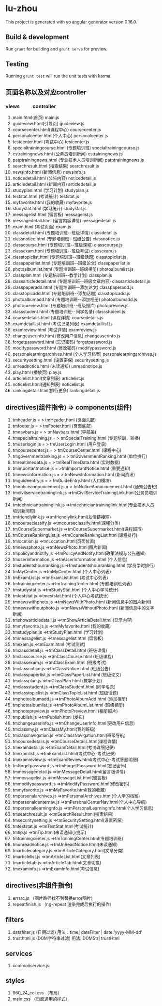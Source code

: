 # lu-zhou

This project is generated with [yo angular generator](https://github.com/yeoman/generator-angular)
version 0.16.0.

## Build & development

Run `grunt` for building and `grunt serve` for preview.

## Testing

Running `grunt test` will run the unit tests with karma.
## 页面名称以及对应controller
### views &nbsp;&nbsp;&nbsp;&nbsp;&nbsp;&nbsp;&nbsp;&nbsp;&nbsp;&nbsp;controller
1. main.html(首页)      main.js
2. guideview.html(引导页) guideview.js
3. coursecenter.html(课程中心)  coursecenter.js
4. personalcenter.html(个人中心)  personalcenter.js
5. testcenter.html (考试中心)  testcenter.js
6. specialtrainingcourse.html (专题培训班)  specialtrainingcourse.js
7. cstrainingnews.html (公务员培训新闻) cstrainingnews.js
8. patptrainingnews.html (专业技术人员培训新闻) patptrainingnews.js
9. searchresult.html (搜索结果) searchresult.js
10. newsinfo.html (新闻信息) newsinfo.js
11. noticedetail.html (公告内容) noticedetail.js
12. articledetail.html (新闻内容) articledetail.js
13. studyplan.html (学习计划) studyplan.js
14. teststat.html (考试统计) teststat.js
15. myfavorite.html (我的收藏) myfavorite.js
16. studystat.html (学习统计) studystat.js
17. messagelist.html (留言板) messagelist.js
18. messagedetail.html (留言内容详情) messagedetail.js
19. exam.html (考试页面) exam.js
20. classdetail.html (专题培训班--班级详情) classdetail.js
21. classnotice.html (专题培训班--班级公告) classnotice.js
22. classcourse.html (专题培训班--班级课程) classcourse.js
23. classexam.html (专题培训班--班级考试) classexam.js
24. classtopiclist.html (专题培训班--班级话题) classtopiclist.js
25. classpaperlist.html (专题培训班--班级论文) classpaperlist.js
26. photoalbumlist.html (专题培训班--班级相册) photoalbumlist.js
27. classplan.html (专题培训班--教学计划) classplan.js
28. classarticledetail.html (专题培训班--班级文章内容) classarticledetail.js
29. classpaperadd.html (专题培训班--添加论文) classpaperadd.js
30. classtopicadd.html (专题培训班--添加话题) classtopicadd.js
31. photoalbumadd.html (专题培训班--添加相册) photoalbumadd.js
32. photopreview.html (专题培训班--班级照片) photopreview.js
33. classstudent.html (专题培训班--同学名录) classstudent.js
34. coursedetails.html (课程详情) coursedetails.js
35. examdetaillist.html (考试记录列表) examdetaillist.js
36. examreview.html (考试详情) examreview.js
37. changeuserinfo.html (修改用户信息) changeuserinfo.js
38. forgetpassword.html (忘记密码) forgetpassword.js
39. modifypassword.html (修改密码) modifypassword.js
40. personalearningarchives.html (个人学习档案) personalearningarchives.js
41. securitysetting.html (设置密保) securitysetting.js
42. unreadnotice.html (未读通知) unreadnotice.js
43. play.html (播放页) play.js
44. articlelist.html(文章列表) articlelist.js
45. noticelist.html(通知列表) noticelist.js
45. rankingdetail.html(排行更多) rankingdetail.js

## directives(组件指令) => components(组件)

1.  tmheader.js = > tmHeader.html (页面头部)
2.  tmfooter.js = > tmFooter.html (页面底部)
3.  tmnavbars.js = > tmNavbars.html (导航条)
4.  tmspecialtraining.js = > tmSpecialTraining.html (专题培训，轮播)
5.  tmuserlogin.js = > tmUserLogin.html (用户登录)
6.  tmcoursecenter.js = > tmCourseCenter.html (课程中心)
7.  tmgovernmentranking.js = > tmGovernmentRanking.html (单位排行)
8.  tmrealtimedata.js = > tmRealTimeData.html (实时数据)
9.  tmimportantnotice.js = >tmImportantNotice.html (重要通知)
10. tmnewsinformation.js = > tmNewsInformation.html (新闻资讯)
11. tmguideentry.js = > tmGuideEntry.html (入口模块)
12. tmnoticeannouncement.js = > tmNoticeAnnouncement.html (通知公告短)
13. tmcivilservicetraininglink.js =>tmCivilServiceTrainingLink.html(公务员培训新闻)
14. tmtechniciantraininglink.js =>tmtechniciantraininglink.html(专业技术人员培训新闻短)
15. tmfriendlylink.js =>tmfriendlylink.html(友情链接短)
16. tmcourseclassify.js =>tmcourseclassify.html(课程分类)
17. tmCourseSupermarket.js =>tmCourseSupermarket.html(课程超市)
18. tmCourseRankingList.js =>tmCourseRankingList.html(课程排行)
19. tmlocation.js =>tmLocation.html(页面位置)
20. tmnewsphoto.js =>tmNewsPhoto.html(图片新闻)
21. tmpolicyandnotify.js =>tmPolicyAndNotify.html(政策法规与公告通知)
22. tmuserinformation.js =>tmUserInformation.html (个人信息)
23. tmstudentshourranking.js =>tmstudentshourranking.html (学员学时排行)
24. tmMyCenter.js =>tmMyCenter.html (个人中心列表)
25. tmExamList.js =>tmExamList.html (考试中心列表)
26. tmtrainingcenter.js =>tmTrainingTenter.html (专题培训班列表)
27. tmstudystat.js =>tmStudyStat.html (个人中心学习统计)
28. tmteststat.js =>tmeststat.html (个人中心考试统计)
29. tmnewswithphoto.js =>tmNewsWithPhoto.html (新闻信息中的图片新闻)
30. tmnewswithoutphoto.js =>tmNewsWithoutPhoto.html (新闻信息中的文字新闻)
31. tmshowarticledatail.js =>tmShowArticleDetail.html (显示内容)
32. tmmyfavorite.js.js =>tmMyfavorite.html (我的收藏)
33. tmstudyplan.js =>tmStudyPlan.html (学习计划)
34. tmmessagelist.js =>tmessagelist.html (留言板)
35. tmexam.js =>tmExam.html (考试测试)
36. tmclassdetail.js =>tmClassDetail.html (班级详情)
37. tmclasscourse.js =>tmClassCourse.html (班级课程)
38. tmclassexam.js =>tmClassExam.html (班级考试)
39. tmclassnotice.js =>tmClassNotice.html (班级公告)
40. tmclasspaperlist.js =>tmClassPaperList.html (班级论文)
41. tmclassplan.js =>tmClassPlan.html (教学计划)
42. tmclassstudent.js =>tmClassStudent.html (同学名录)
43. tmclasstopiclist.js =>tmClassTopicList.html (班级话题)
44. tmphotoalbumadd.js =>tmPhotoAlbumAdd.html (添加相册)
45. tmphotoalbumlist.js =>tmPhotoAlbumList.html (班级相册)
46. tmphotopreview.js =>tmPhotoPreview.html (相册照片)
47. tmpublish.js =>tmPublish.html (发布)
48. tmchangeuserinfo.js =>tmChangeUserInfo.html(更改用户信息)
49. tmclassmy.js =>tmClassMy.html(我的班级)
50. tmclassnavigation.js =>tmClassNavigation.html(班级导航)
51. tmcoursedetails.js =>tmCourseDetails.html(课程详情)
52. tmexamdetail.js =>tmExamDetail.html(考试详细记录)
53. tmexamlist.js =>tmExamList.html(考试中心-考试记录)
54. tmexamreview.js =>tmExamReview.html(考试中心-考试答题明细)
55. tmforgetpassword.js =>tmForgetPassword.html(忘记密码)
56. tmmessagedetail.js =>tmMessageDetail.html(留言板详情)
57. tmmessagelist.js =>tmMessageList.html(留言板)
58. tmmodifypassword.js =>tmModifyPassword.html(修改密码)
59. tmmyfavorite.js =>tmMyFavorite.html(我的收藏)
60. tmpersonalarchives.js =>tmPersonalArchives.html(个人学习档案)
61. tmpersonalcenternav.js =>tmPersonalCenterNav.html(个人中心导航)
62. tmpersonallearningnfo.js =>tmPersonalLearningInfo.html(个人学习信息)
63. tmsearchresult.js =>tmSearchResult.html(搜索结果)
64. tmsecuritysetting.js =>tmSecuritySetting.html(设置密保)
65. tmteststat.js =>tmTestStat.html(考试统计)
66. tmtip.js =>tmTip.html(未读通知小提示)
67. tmtrainingcenter.js =>tmTrainingCenter.html(专题培训班)
68. tmunreadnotice.js =>tmUnReadNotice.html(未读通知)
69. tmarticlecategory.js =>tmArticleCategory.html(文章分类)
70. tmarticlelist.js =>tmArticleList.html(文章列表)
71. tmarticletab.js =>tmArticleTab.html(文章切换)
71. tmexaminfo.js =>tmExamInfo.html(考试信息)


## directives(非组件指令)

1. errsrc.js （图片路径找不到替换error图片）
1. repeatfinish.js （ng-repeat 渲染完成后执行的操作）

## filters
1. datafilter.js (日期过滤) 用法：time| dateFilter | date:'yyyy-MM-dd'
2. trusthtml.js (DOM字符串过滤) 用法: DOMStr| trustHtml

## services
1. commonservice.js

## styles
1. 960_24_col.css （布局）
2. main.css （页面通用的样式）
